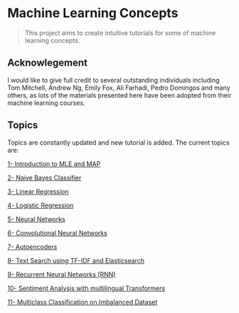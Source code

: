 # Machine Learning Concepts
> This project aims to create intuitive tutorials for some of machine learning concepts.


## Acknowlegement

I would like to give full credit to several outstanding individuals including Tom Mitchell, Andrew Ng, Emily Fox, Ali Farhadi, Pedro Domingos and many others, as lots of the materials presented here have been adopted from their machine learning courses.

## Topics
Topics are constantly updated and new tutorial is added. The current topics are:

[1- Introduction to MLE and MAP](https://sci2lab.github.io/ml_tutorial/mle_map)


[2- Naive Bayes Classifier](https://sci2lab.github.io/ml_tutorial/naive_bayes)


[3- Linear Regression](https://sci2lab.github.io/ml_tutorial/linear_regression)


[4- Logistic Regression](https://sci2lab.github.io/ml_tutorial/logistic_regression)


[5- Neural Networks](https://sci2lab.github.io/ml_tutorial/neural_network)


[6- Convolutional Neural Networks](https://sci2lab.github.io/ml_tutorial/cnn)


[7- Autoencoders](https://sci2lab.github.io/ml_tutorial/autoencoder)


[8- Text Search using TF-IDF and Elasticsearch](https://sci2lab.github.io/ml_tutorial/tfidf)


[9- Recurrent Neural Networks (RNN)](https://sci2lab.github.io/ml_tutorial/rnn)


[10- Sentiment Analysis with multilingual Transformers](https://sci2lab.github.io/ml_tutorial/bert_farsi_sentiment)


[11- Multiclass Classification on Imbalanced Dataset](https://sci2lab.github.io/ml_tutorial/multiclass_classification)






